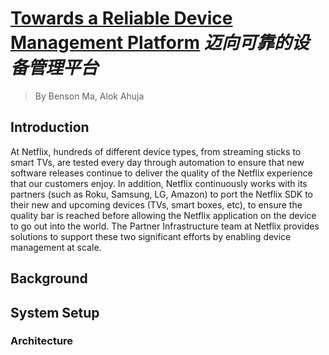 # [Towards a Reliable Device Management Platform](https://netflixtechblog.com/towards-a-reliable-device-management-platform-4f86230ca623) _迈向可靠的设备管理平台_

> By Benson Ma, Alok Ahuja

## Introduction

At Netflix, hundreds of different device types, from streaming sticks to smart TVs, are tested every day through automation to ensure that new software releases continue to deliver the quality of the Netflix experience that our customers enjoy. 
In addition, Netflix continuously works with its partners (such as Roku, Samsung, LG, Amazon) to port the Netflix SDK to their new and upcoming devices (TVs, smart boxes, etc), to ensure the quality bar is reached before allowing the Netflix application on the device to go out into the world. 
The Partner Infrastructure team at Netflix provides solutions to support these two significant efforts by enabling device management at scale.

## Background

## System Setup

### Architecture


